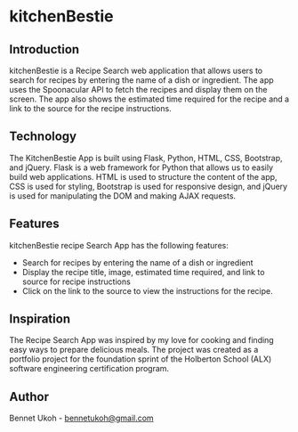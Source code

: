 # kitchenBestie

## Introduction

kitchenBestie is a Recipe Search web application that allows users to search for recipes by entering the name of a dish or ingredient. The app uses the Spoonacular API to fetch the recipes and display them on the screen. The app also shows the estimated time required for the recipe and a link to the source for the recipe instructions.

## Technology

The KitchenBestie App is built using Flask, Python, HTML, CSS, Bootstrap, and jQuery. Flask is a web framework for Python that allows us to easily build web applications. HTML is used to structure the content of the app, CSS is used for styling, Bootstrap is used for responsive design, and jQuery is used for manipulating the DOM and making AJAX requests.

## Features

kitchenBestie recipe Search App has the following features:

- Search for recipes by entering the name of a dish or ingredient
- Display the recipe title, image, estimated time required, and link to source for recipe instructions
- Click on the link to the source to view the instructions for the recipe.

## Inspiration

The Recipe Search App was inspired by my love for cooking and finding easy ways to prepare delicious meals. The project was created as a portfolio project for the foundation sprint of the Holberton School (ALX) software engineering certification program.

## Author

Bennet Ukoh - bennetukoh@gmail.com
